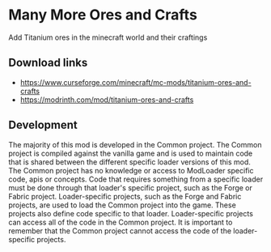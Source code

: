# Many More Ores and Crafts

Add Titanium ores in the minecraft world and their craftings

## Download links

- https://www.curseforge.com/minecraft/mc-mods/titanium-ores-and-crafts
- https://modrinth.com/mod/titanium-ores-and-crafts

## Development

The majority of this mod is developed in the Common project. The Common project is compiled against the vanilla game and is used to maintain code that is shared between the different specific loader versions of this mod. The Common project has no knowledge or access to ModLoader specific code, apis or concepts. Code that requires something from a specific loader must be done through that loader's specific project, such as the Forge or Fabric project. Loader-specific projects, such as the Forge and Fabric projects, are used to load the Common project into the game. These projects also define code specific to that loader. Loader-specific projects can access all of the code in the Common project. It is important to remember that the Common project cannot access the code of the loader-specific projects.